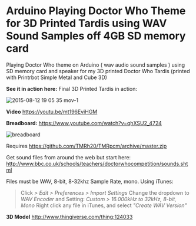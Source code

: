 # Arduino Playing Doctor Who Theme for 3D Printed Tardis using WAV Sound Samples off 4GB SD memory card
Playing Doctor Who theme on Arduino ( wav audio sound samples ) using SD memory card and speaker for my 3D printed Doctor Who Tardis (printed with Printrbot Simple Metal and Cube 3D)

**See it in action here:** 
Final 3D Printed Tardis in action:

![2015-08-12 19 05 35 mov-1](https://cloud.githubusercontent.com/assets/3143825/9259154/9630a52c-41bc-11e5-8fd7-30fc99dbd621.png)

**Video**
https://youtu.be/mt196EviHGM

**Breadboard:**
https://www.youtube.com/watch?v=qhXSU2_4724

![breadboard](https://github.com/omiq/arduino_sd_wav/blob/master/sd-audio_breadboard.png)

Requires https://github.com/TMRh20/TMRpcm/archive/master.zip

Get sound files from around the web but start here: http://www.bbc.co.uk/schools/teachers/doctorwhocompetition/sounds.shtml

Files must be WAV, 8-bit, 8-32khz Sample Rate, mono. Using iTunes:

> Click _> Edit > Preferences > Import Settings_
> Change the dropdown to _WAV Encoder_ and Setting: _Custom > 16.000kHz to 32kHz, 8-bit, Mono_
> Right click any file in iTunes, and select _"Create WAV Version"_


**3D Model** http://www.thingiverse.com/thing:124033
